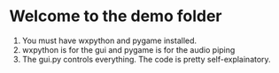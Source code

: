 # Welcome to the demo folder
1. You must have wxpython and pygame installed.
2. wxpython is for the gui and pygame is for the audio piping
3. The gui.py controls everything. The code is pretty self-explainatory.
